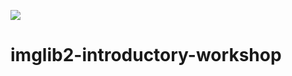 [![](https://travis-ci.org/imglib/imglib2-introductory-workshop.svg?branch=master)](https://travis-ci.org/imglib/imglib2-introductory-workshop)

# imglib2-introductory-workshop


